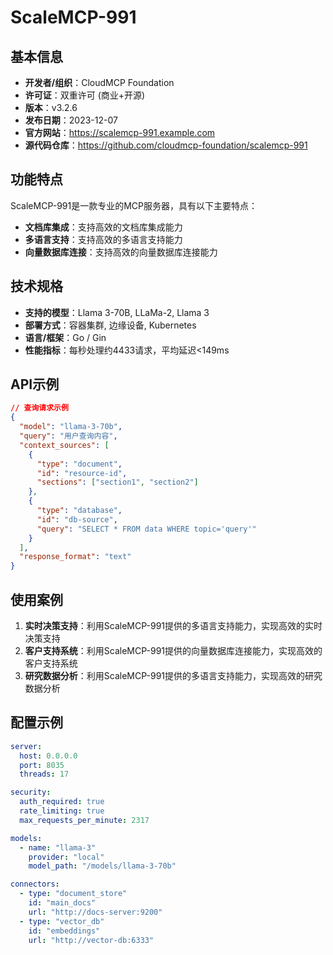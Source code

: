 # ScaleMCP-991

## 基本信息

- **开发者/组织**：CloudMCP Foundation
- **许可证**：双重许可 (商业+开源)
- **版本**：v3.2.6
- **发布日期**：2023-12-07
- **官方网站**：https://scalemcp-991.example.com
- **源代码仓库**：https://github.com/cloudmcp-foundation/scalemcp-991

## 功能特点

ScaleMCP-991是一款专业的MCP服务器，具有以下主要特点：

- **文档库集成**：支持高效的文档库集成能力
- **多语言支持**：支持高效的多语言支持能力
- **向量数据库连接**：支持高效的向量数据库连接能力


## 技术规格

- **支持的模型**：Llama 3-70B, LLaMa-2, Llama 3
- **部署方式**：容器集群, 边缘设备, Kubernetes
- **语言/框架**：Go / Gin
- **性能指标**：每秒处理约4433请求，平均延迟<149ms

## API示例

```json
// 查询请求示例
{
  "model": "llama-3-70b",
  "query": "用户查询内容",
  "context_sources": [
    {
      "type": "document",
      "id": "resource-id",
      "sections": ["section1", "section2"]
    },
    {
      "type": "database",
      "id": "db-source",
      "query": "SELECT * FROM data WHERE topic='query'"
    }
  ],
  "response_format": "text"
}
```

## 使用案例

1. **实时决策支持**：利用ScaleMCP-991提供的多语言支持能力，实现高效的实时决策支持
2. **客户支持系统**：利用ScaleMCP-991提供的向量数据库连接能力，实现高效的客户支持系统
3. **研究数据分析**：利用ScaleMCP-991提供的多语言支持能力，实现高效的研究数据分析


## 配置示例

```yaml
server:
  host: 0.0.0.0
  port: 8035
  threads: 17

security:
  auth_required: true
  rate_limiting: true
  max_requests_per_minute: 2317

models:
  - name: "llama-3"
    provider: "local"
    model_path: "/models/llama-3-70b"

connectors:
  - type: "document_store"
    id: "main_docs"
    url: "http://docs-server:9200"
  - type: "vector_db"
    id: "embeddings"
    url: "http://vector-db:6333"
```